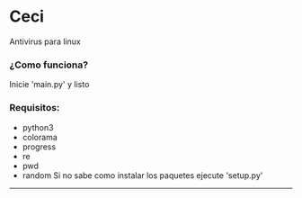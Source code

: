 # Ceci
Antivirus para linux

### ¿Como funciona?
Inicie 'main.py' y listo

### Requisitos:
- python3
- colorama
- progress
- re
- pwd
- random
Si no sabe como instalar los paquetes ejecute 'setup.py'
___
